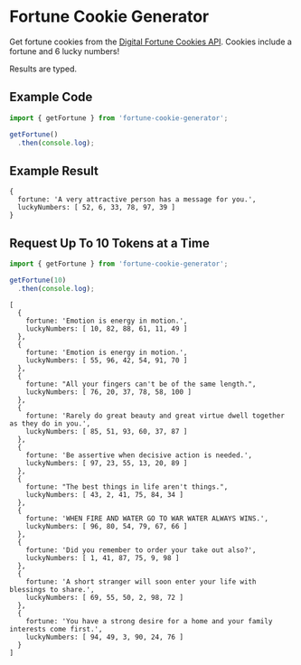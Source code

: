 # Fortune Cookie Generator
Get fortune cookies from the [Digital Fortune Cookies API](https://github.com/Elitezen/digital-fortune-cookies-api). Cookies include a fortune and 6 lucky numbers!

Results are typed.

## Example Code

```js
import { getFortune } from 'fortune-cookie-generator';

getFortune()
  .then(console.log);
```

## Example Result

```
{
  fortune: 'A very attractive person has a message for you.',
  luckyNumbers: [ 52, 6, 33, 78, 97, 39 ]
}
```

## Request Up To 10 Tokens at a Time
```js
import { getFortune } from 'fortune-cookie-generator';

getFortune(10)
  .then(console.log);
```

```
[
  {
    fortune: 'Emotion is energy in motion.',
    luckyNumbers: [ 10, 82, 88, 61, 11, 49 ]
  },
  {
    fortune: 'Emotion is energy in motion.',
    luckyNumbers: [ 55, 96, 42, 54, 91, 70 ]
  },
  {
    fortune: "All your fingers can't be of the same length.",
    luckyNumbers: [ 76, 20, 37, 78, 58, 100 ]
  },
  {
    fortune: 'Rarely do great beauty and great virtue dwell together as they do in you.',
    luckyNumbers: [ 85, 51, 93, 60, 37, 87 ]
  },
  {
    fortune: 'Be assertive when decisive action is needed.',
    luckyNumbers: [ 97, 23, 55, 13, 20, 89 ]
  },
  {
    fortune: "The best things in life aren't things.",
    luckyNumbers: [ 43, 2, 41, 75, 84, 34 ]
  },
  {
    fortune: 'WHEN FIRE AND WATER GO TO WAR WATER ALWAYS WINS.',
    luckyNumbers: [ 96, 80, 54, 79, 67, 66 ]
  },
  {
    fortune: 'Did you remember to order your take out also?',
    luckyNumbers: [ 1, 41, 87, 75, 9, 98 ]
  },
  {
    fortune: 'A short stranger will soon enter your life with blessings to share.',
    luckyNumbers: [ 69, 55, 50, 2, 98, 72 ]
  },
  {
    fortune: 'You have a strong desire for a home and your family interests come first.',
    luckyNumbers: [ 94, 49, 3, 90, 24, 76 ]
  }
]
```


